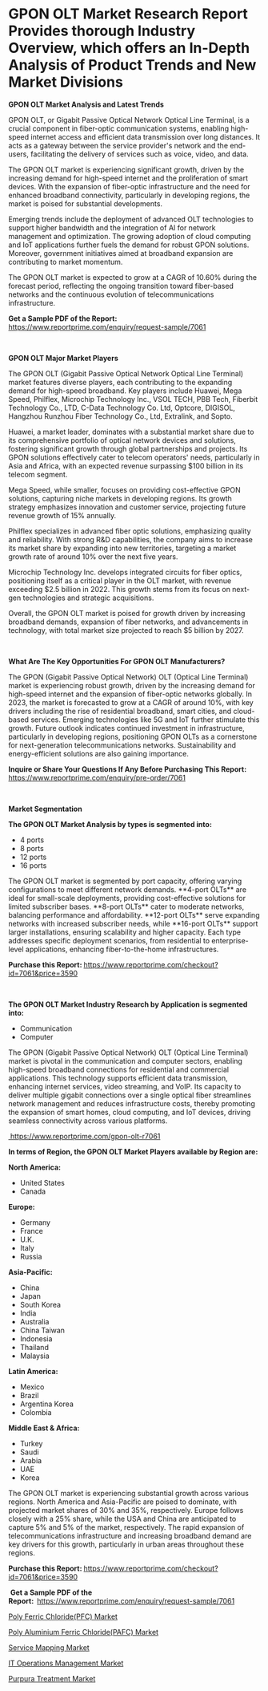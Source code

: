 <p><h1>GPON OLT Market Research Report Provides thorough Industry Overview, which offers an In-Depth Analysis of Product Trends and New Market Divisions</h1></p><p><strong>GPON OLT Market Analysis and Latest Trends</strong></p>
<p><p>GPON OLT, or Gigabit Passive Optical Network Optical Line Terminal, is a crucial component in fiber-optic communication systems, enabling high-speed internet access and efficient data transmission over long distances. It acts as a gateway between the service provider's network and the end-users, facilitating the delivery of services such as voice, video, and data.</p><p>The GPON OLT market is experiencing significant growth, driven by the increasing demand for high-speed internet and the proliferation of smart devices. With the expansion of fiber-optic infrastructure and the need for enhanced broadband connectivity, particularly in developing regions, the market is poised for substantial developments. </p><p>Emerging trends include the deployment of advanced OLT technologies to support higher bandwidth and the integration of AI for network management and optimization. The growing adoption of cloud computing and IoT applications further fuels the demand for robust GPON solutions. Moreover, government initiatives aimed at broadband expansion are contributing to market momentum. </p><p>The GPON OLT market is expected to grow at a CAGR of 10.60% during the forecast period, reflecting the ongoing transition toward fiber-based networks and the continuous evolution of telecommunications infrastructure.</p></p>
<p><strong>Get a Sample PDF of the Report:&nbsp;</strong> <a href="https://www.reportprime.com/enquiry/request-sample/7061">https://www.reportprime.com/enquiry/request-sample/7061</a></p>
<p>&nbsp;</p>
<p><strong>GPON OLT Major Market Players</strong></p>
<p><p>The GPON OLT (Gigabit Passive Optical Network Optical Line Terminal) market features diverse players, each contributing to the expanding demand for high-speed broadband. Key players include Huawei, Mega Speed, Philflex, Microchip Technology Inc., VSOL TECH, PBB Tech, Fiberbit Technology Co., LTD, C-Data Technology Co. Ltd, Optcore, DIGISOL, Hangzhou Runzhou Fiber Technology Co., Ltd, Extralink, and Sopto.</p><p>Huawei, a market leader, dominates with a substantial market share due to its comprehensive portfolio of optical network devices and solutions, fostering significant growth through global partnerships and projects. Its GPON solutions effectively cater to telecom operators' needs, particularly in Asia and Africa, with an expected revenue surpassing $100 billion in its telecom segment.</p><p>Mega Speed, while smaller, focuses on providing cost-effective GPON solutions, capturing niche markets in developing regions. Its growth strategy emphasizes innovation and customer service, projecting future revenue growth of 15% annually.</p><p>Philflex specializes in advanced fiber optic solutions, emphasizing quality and reliability. With strong R&D capabilities, the company aims to increase its market share by expanding into new territories, targeting a market growth rate of around 10% over the next five years.</p><p>Microchip Technology Inc. develops integrated circuits for fiber optics, positioning itself as a critical player in the OLT market, with revenue exceeding $2.5 billion in 2022. This growth stems from its focus on next-gen technologies and strategic acquisitions.</p><p>Overall, the GPON OLT market is poised for growth driven by increasing broadband demands, expansion of fiber networks, and advancements in technology, with total market size projected to reach $5 billion by 2027.</p></p>
<p>&nbsp;</p>
<p><strong>What Are The Key Opportunities For GPON OLT Manufacturers?</strong></p>
<p><p>The GPON (Gigabit Passive Optical Network) OLT (Optical Line Terminal) market is experiencing robust growth, driven by the increasing demand for high-speed internet and the expansion of fiber-optic networks globally. In 2023, the market is forecasted to grow at a CAGR of around 10%, with key drivers including the rise of residential broadband, smart cities, and cloud-based services. Emerging technologies like 5G and IoT further stimulate this growth. Future outlook indicates continued investment in infrastructure, particularly in developing regions, positioning GPON OLTs as a cornerstone for next-generation telecommunications networks. Sustainability and energy-efficient solutions are also gaining importance.</p></p>
<p><strong>Inquire or Share Your Questions If Any Before Purchasing This Report:</strong> <a href="https://www.reportprime.com/enquiry/pre-order/7061">https://www.reportprime.com/enquiry/pre-order/7061</a></p>
<p>&nbsp;</p>
<p><strong>Market Segmentation</strong></p>
<p><strong>The GPON OLT Market Analysis by types is segmented into:</strong></p>
<p><ul><li>4 ports</li><li>8 ports</li><li>12 ports</li><li>16 ports</li></ul></p>
<p><p>The GPON OLT market is segmented by port capacity, offering varying configurations to meet different network demands. **4-port OLTs** are ideal for small-scale deployments, providing cost-effective solutions for limited subscriber bases. **8-port OLTs** cater to moderate networks, balancing performance and affordability. **12-port OLTs** serve expanding networks with increased subscriber needs, while **16-port OLTs** support larger installations, ensuring scalability and higher capacity. Each type addresses specific deployment scenarios, from residential to enterprise-level applications, enhancing fiber-to-the-home infrastructures.</p></p>
<p><strong>Purchase this Report:&nbsp;</strong><a href="https://www.reportprime.com/checkout?id=7061&price=3590">https://www.reportprime.com/checkout?id=7061&price=3590</a></p>
<p>&nbsp;</p>
<p><strong>The GPON OLT Market Industry Research by Application is segmented into:</strong></p>
<p><ul><li>Communication</li><li>Computer</li></ul></p>
<p><p>The GPON (Gigabit Passive Optical Network) OLT (Optical Line Terminal) market is pivotal in the communication and computer sectors, enabling high-speed broadband connections for residential and commercial applications. This technology supports efficient data transmission, enhancing internet services, video streaming, and VoIP. Its capacity to deliver multiple gigabit connections over a single optical fiber streamlines network management and reduces infrastructure costs, thereby promoting the expansion of smart homes, cloud computing, and IoT devices, driving seamless connectivity across various platforms.</p></p>
<p><a href="https://www.reportprime.com/gpon-olt-r7061">&nbsp;https://www.reportprime.com/gpon-olt-r7061</a></p>
<p><strong>In terms of Region, the GPON OLT Market Players available by Region are:</strong></p>
<p>
    <p> <strong> North America: </strong>
        <ul>
            <li>United States</li>
            <li>Canada</li>
        </ul>
        </p> 
    <p> <strong> Europe: </strong>
        <ul>
            <li>Germany</li>
            <li>France</li>
            <li>U.K.</li>
            <li>Italy</li>
            <li>Russia</li>
        </ul>
        </p> 
    <p> <strong> Asia-Pacific: </strong>
        <ul>
            <li>China</li>
            <li>Japan</li>
            <li>South Korea</li>
            <li>India</li>
            <li>Australia</li>
            <li>China Taiwan</li>
            <li>Indonesia</li>
            <li>Thailand</li>
            <li>Malaysia</li>
        </ul>
        </p> 
    <p> <strong> Latin America: </strong>
        <ul>
            <li>Mexico</li>
            <li>Brazil</li>
            <li>Argentina Korea</li>
            <li>Colombia</li>
        </ul>
        </p> 
    <p> <strong> Middle East & Africa: </strong>
        <ul>
            <li>Turkey</li>
            <li>Saudi</li>
            <li>Arabia</li>
            <li>UAE</li>
            <li>Korea</li>
        </ul>
    </p>
    </p>
<p><p>The GPON OLT market is experiencing substantial growth across various regions. North America and Asia-Pacific are poised to dominate, with projected market shares of 30% and 35%, respectively. Europe follows closely with a 25% share, while the USA and China are anticipated to capture 5% and 5% of the market, respectively. The rapid expansion of telecommunications infrastructure and increasing broadband demand are key drivers for this growth, particularly in urban areas throughout these regions.</p></p>
<p><strong>Purchase this Report: </strong><a href="https://www.reportprime.com/checkout?id=7061&price=3590">https://www.reportprime.com/checkout?id=7061&price=3590</a></p>
<p>&nbsp;<strong>Get a Sample PDF of the Report:&nbsp;&nbsp;</strong><a href="https://www.reportprime.com/enquiry/request-sample/7061">https://www.reportprime.com/enquiry/request-sample/7061</a></p>
<p><strong></strong></p>
<p><p><a href="https://issuu.com/reportprime-2/docs/poly-ferric-chloridepfc-market-size_f3d3a487b08f66">Poly Ferric Chloride(PFC) Market</a></p><p><a href="https://issuu.com/reportprime-2/docs/poly-aluminium-ferric-chloridepafc-_9a183668f313af">Poly Aluminium Ferric Chloride(PAFC) Market</a></p><p><a href="https://www.linkedin.com/pulse/service-mapping-market-trends-strategic-insights-2024-2031-12mme?trackingId=oW2p59YRQTSwE9aSqAt8wg%3D%3D">Service Mapping Market</a></p><p><a href="https://www.linkedin.com/pulse/global-operations-management-market-sector-types-nokee?trackingId=BErFZ3LFSr23bl83UHLESQ%3D%3D">IT Operations Management Market</a></p><p><a href="https://medium.com/@albertohickle/the-role-of-purpura-treatment-market-applications-hospital-use-clinic-use-household-other-and-9e3895ff7d6d">Purpura Treatment Market</a></p></p>